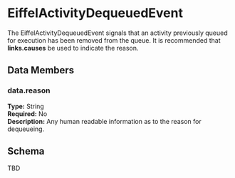 # EiffelActivityDequeuedEvent
The EiffelActivityDequeuedEvent signals that an activity previously queued for execution has been removed from the queue. It is recommended that __links.causes__ be used to indicate the reason.

## Data Members
### data.reason
__Type:__ String  
__Required:__ No  
__Description:__ Any human readable information as to the reason for dequeueing.

## Schema
TBD